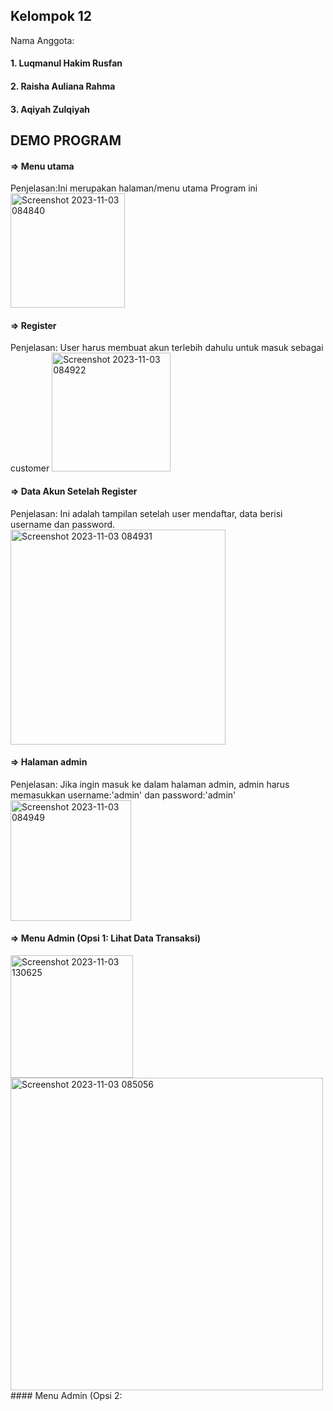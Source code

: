 ## Kelompok 12 
Nama Anggota:
  #### 1. Luqmanul Hakim Rusfan
  #### 2. Raisha Auliana Rahma
  #### 3. Aqiyah Zulqiyah

## DEMO PROGRAM
#### => Menu utama
Penjelasan:Ini merupakan halaman/menu utama Program ini
<img width="183" alt="Screenshot 2023-11-03 084840" src="https://github.com/K12Daspro/K12Daspro/assets/149656805/7f12d0b0-5043-4471-80ad-a0241b9d1b80">
#### => Register 
Penjelasan: User harus membuat akun terlebih dahulu untuk masuk sebagai customer
<img width="190" alt="Screenshot 2023-11-03 084922" src="https://github.com/K12Daspro/K12Daspro/assets/149656805/7541e167-199a-4099-94ce-3fbd3a3595d8">
#### => Data Akun Setelah Register
Penjelasan: Ini adalah tampilan setelah user mendaftar, data berisi username dan password.
<img width="344" alt="Screenshot 2023-11-03 084931" src="https://github.com/K12Daspro/K12Daspro/assets/149656805/474f0f31-de32-42ec-957a-88001e013084">
#### => Halaman admin
Penjelasan: Jika ingin masuk ke dalam halaman admin, admin harus memasukkan username:'admin' dan password:'admin'
<img width="193" alt="Screenshot 2023-11-03 084949" src="https://github.com/K12Daspro/K12Daspro/assets/149656805/0e0cf926-845d-4c37-a5c4-c5f715b98bdb">
#### => Menu Admin (Opsi 1: Lihat Data Transaksi)
<img width="196" alt="Screenshot 2023-11-03 130625" src="https://github.com/K12Daspro/K12Daspro/assets/149656805/4847382d-5758-4801-b562-be3c1b0f0620">
<img width="500" alt="Screenshot 2023-11-03 085056" src="https://github.com/K12Daspro/K12Daspro/assets/149656805/189e853c-a8be-4816-b7fc-32507d5ede44">
#### Menu Admin (Opsi 2:
